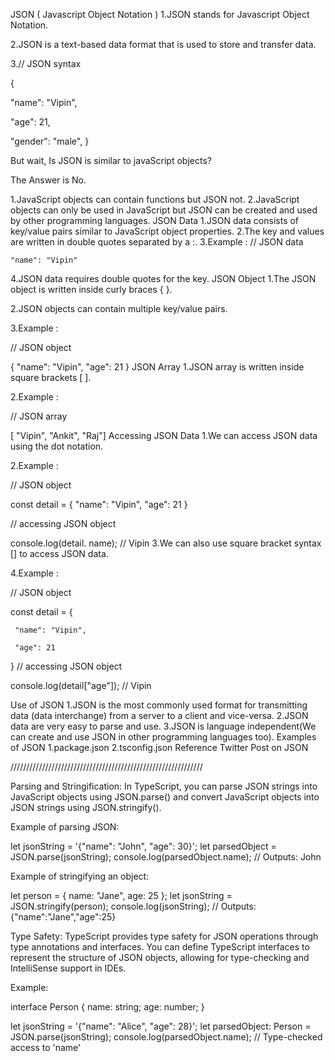 JSON ( Javascript Object Notation )
1.JSON stands for Javascript Object Notation.

2.JSON is a text-based data format that is used to store and transfer data.

3.// JSON syntax

{

 "name": "Vipin",

 "age": 21,

 "gender": "male",
}

But wait, Is JSON is similar to javaScript objects?

The Answer is No.

1.JavaScript objects can contain functions but JSON not.
2.JavaScript objects can only be used in JavaScript but JSON can be created and used by other programming languages.
JSON Data
1.JSON data consists of key/value pairs similar to JavaScript object properties.
2.The key and values are written in double quotes separated by a :.
3.Example :
// JSON data

    "name": "Vipin"
4.JSON data requires double quotes for the key.
JSON Object
1.The JSON object is written inside curly braces { }.

2.JSON objects can contain multiple key/value pairs.

3.Example :

 // JSON object

 { "name": "Vipin", "age": 21 }
JSON Array
1.JSON array is written inside square brackets [ ].

2.Example :

 // JSON array

 [ "Vipin", "Ankit", "Raj"]
Accessing JSON Data
1.We can access JSON data using the dot notation.

2.Example :

 // JSON object

 const detail = { "name": "Vipin", "age": 21 }

 // accessing JSON object

 console.log(detail. name); // Vipin
3.We can also use square bracket syntax [] to access JSON data.

4.Example :

 // JSON object

 const detail = {

     "name": "Vipin",

     "age": 21
 }
// accessing JSON object

console.log(detail["age"]); // Vipin

Use of JSON
1.JSON is the most commonly used format for transmitting data (data interchange) from a server to a client and vice-versa.
2.JSON data are very easy to parse and use.
3.JSON is language independent(We can create and use JSON in other programming languages too).
Examples of JSON
1.package.json
2.tsconfig.json
Reference Twitter Post on JSON

/////////////////////////////////////////////////////////////

Parsing and Stringification: In TypeScript, you can parse JSON strings into JavaScript objects using JSON.parse() and convert JavaScript objects into JSON strings using JSON.stringify().

Example of parsing JSON:

let jsonString = '{"name": "John", "age": 30}';
let parsedObject = JSON.parse(jsonString);
console.log(parsedObject.name); // Outputs: John

Example of stringifying an object:

let person = { name: "Jane", age: 25 };
let jsonString = JSON.stringify(person);
console.log(jsonString); // Outputs: {"name":"Jane","age":25}

Type Safety: TypeScript provides type safety for JSON operations through type annotations and interfaces. You can define TypeScript interfaces to represent the structure of JSON objects, allowing for type-checking and IntelliSense support in IDEs.

Example:

interface Person {
    name: string;
    age: number;
}

let jsonString = '{"name": "Alice", "age": 28}';
let parsedObject: Person = JSON.parse(jsonString);
console.log(parsedObject.name); // Type-checked access to 'name'

